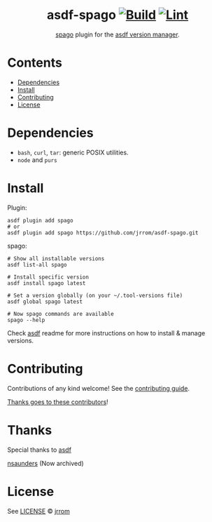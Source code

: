 <div align="center">

# asdf-spago [![Build](https://github.com/jrrom/asdf-spago/actions/workflows/build.yml/badge.svg)](https://github.com/jrrom/asdf-spago/actions/workflows/build.yml) [![Lint](https://github.com/jrrom/asdf-spago/actions/workflows/lint.yml/badge.svg)](https://github.com/jrrom/asdf-spago/actions/workflows/lint.yml)

[spago](https://github.com/purescript/spago) plugin for the [asdf version manager](https://asdf-vm.com).

</div>

# Contents

- [Dependencies](#dependencies)
- [Install](#install)
- [Contributing](#contributing)
- [License](#license)

# Dependencies

- `bash`, `curl`, `tar`: generic POSIX utilities.
- `node` and `purs`

# Install

Plugin:

```shell
asdf plugin add spago
# or
asdf plugin add spago https://github.com/jrrom/asdf-spago.git
```

spago:

```shell
# Show all installable versions
asdf list-all spago

# Install specific version
asdf install spago latest

# Set a version globally (on your ~/.tool-versions file)
asdf global spago latest

# Now spago commands are available
spago --help
```

Check [asdf](https://github.com/asdf-vm/asdf) readme for more instructions on how to
install & manage versions.

# Contributing

Contributions of any kind welcome! See the [contributing guide](contributing.md).

[Thanks goes to these contributors](https://github.com/jrrom/asdf-spago/graphs/contributors)!

# Thanks

Special thanks to [asdf](https://github.com/asdf-vm/asdf)

[nsaunders](https://github.com/nsaunders/asdf-spago) (Now archived)

# License

See [LICENSE](LICENSE) © [jrrom](https://github.com/jrrom/)
